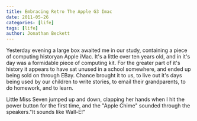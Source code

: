```yaml
---
title: Embracing Retro The Apple G3 Imac
date: 2011-05-26
categories: [life]
tags: [life]
author: Jonathan Beckett
---
```


Yesterday evening a large box awaited me in our study, containing a piece of computing historyan Apple iMac. It's a little over ten years old, and in it's day was a formidable piece of computing kit. For the greater part of it's history it appears to have sat unused in a school somewhere, and ended up being sold on through EBay. Chance brought it to us, to live out it's days being used by our children to write stories, to email their grandparents, to do homework, and to learn.

Little Miss Seven jumped up and down, clapping her hands when I hit the power button for the first time, and the "Apple Chime" sounded through the speakers."It sounds like Wall-E!"